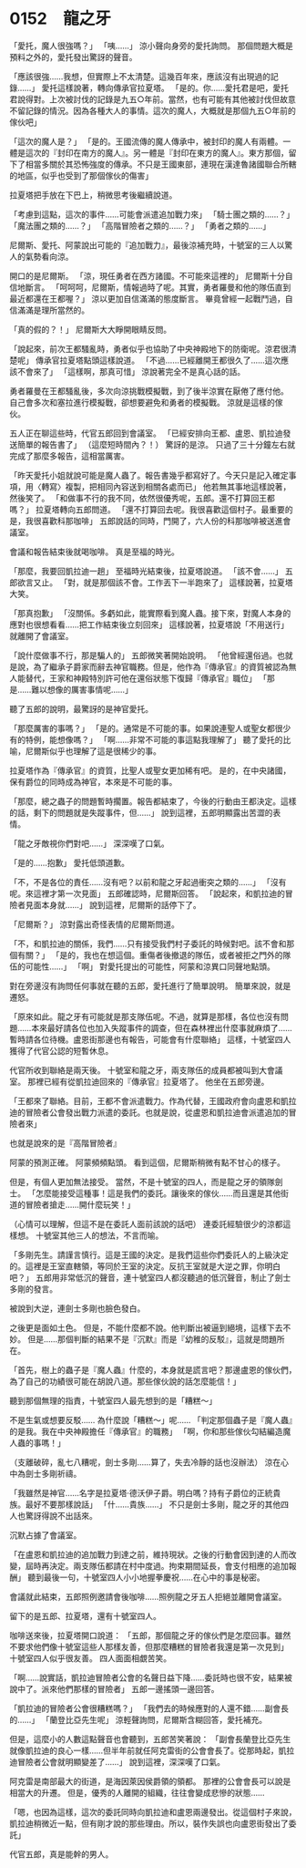 # 0152　龍之牙

「愛托，魔人很強嗎？」
「咦……」
涼小聲向身旁的愛托詢問。
那個問題大概是預料之外的，愛托發出驚訝的聲音。

「應該很強……我想，但實際上不太清楚。這幾百年來，應該沒有出現過的記錄……」
愛托這樣說著，轉向傳承官拉夏塔。
「是的。你……愛托君是吧，愛托君說得對。上次被討伐的記錄是九五○年前。當然，也有可能有其他被討伐但故意不留記錄的情況。因為各種大人的事情。這次的魔人，大概就是那個九五○年前的傢伙吧」

「這次的魔人是？」
「是的。王國流傳的魔人傳承中，被封印的魔人有兩體。一體是這次的『封印在南方的魔人』。另一體是『封印在東方的魔人』。東方那個，留下了相當多關於其恐怖強度的傳承。不只是王國東部，連現在漢達魯諸國聯合所轄的地區，似乎也受到了那個傢伙的傷害」

拉夏塔把手放在下巴上，稍微思考後繼續說道。

「考慮到這點，這次的事件……可能會派遣追加戰力來」
「騎士團之類的……？」
「魔法團之類的……？」
「高階冒險者之類的……？」
「勇者之類的……」

尼爾斯、愛托、阿蒙說出可能的『追加戰力』，最後涼補充時，十號室的三人以驚人的氣勢看向涼。

開口的是尼爾斯。
「涼，現任勇者在西方諸國。不可能來這裡的」
尼爾斯十分自信地斷言。
「呵呵呵，尼爾斯，情報過時了呢。其實，勇者羅曼和他的隊伍直到最近都還在王都喔？」
涼以更加自信滿滿的態度斷言。
畢竟曾經一起戰鬥過，自信滿滿是理所當然的。

「真的假的？！」
尼爾斯大大睜開眼睛反問。

「說起來，前次王都騷亂時，勇者似乎也協助了中央神殿地下的防衛呢。涼君很清楚呢」
傳承官拉夏塔點頭這樣說道。
「不過……已經離開王都很久了……這次應該不會來了」
「這樣啊，那真可惜」
涼說著完全不是真心話的話。

勇者羅曼在王都騷亂後，多次向涼挑戰模擬戰，到了後半涼實在厭倦了應付他。
自己會多次和塞拉進行模擬戰，卻想要避免和勇者的模擬戰。
涼就是這樣的傢伙。

五人正在聊這些時，代官五郎回到會議室。
「已經安排向王都、盧恩、凱拉迪發送簡單的報告書了」
（這麼短時間內？！）
驚訝的是涼。
只過了三十分鐘左右就完成了那麼多報告，這相當厲害。

「昨天愛托小姐就說可能是魔人蟲了。報告書幾乎都寫好了。今天只是記入確定事項，用〈轉寫〉複製，把相同內容送到相關各處而已」
他若無其事地這樣說著，然後笑了。
「和做事不行的我不同，依然很優秀呢，五郎。還不打算回王都嗎？」
拉夏塔轉向五郎問道。
「還不打算回去呢。我很喜歡這個村子。最重要的是，我很喜歡科那咖啡」
五郎說話的同時，門開了，六人份的科那咖啡被送進會議室。

會議和報告結束後就喝咖啡。
真是至福的時光。

「那麼，我要回凱拉迪一趟」
至福時光結束後，拉夏塔說道。
「該不會……」
五郎欲言又止。
「對，就是那個該不會。工作丟下一半跑來了」
這樣說著，拉夏塔大笑。

「那真抱歉」
「沒關係。多虧如此，能實際看到魔人蟲。接下來，對魔人本身的應對也很想看看……把工作結束後立刻回來」
這樣說著，拉夏塔說「不用送行」就離開了會議室。

「說什麼做事不行，那是騙人的」
五郎微笑著開始說明。
「他曾經還俗過。也就是說，為了繼承子爵家而辭去神官職務。但是，他作為『傳承官』的資質被認為無人能替代，王家和神殿特別許可他在還俗狀態下復歸『傳承官』職位」
「那是……難以想像的厲害事情呢……」

聽了五郎的說明，最驚訝的是神官愛托。

「那麼厲害的事嗎？」
「是的。通常是不可能的事。如果說連聖人或聖女都很少有的特例，能想像嗎？」
「啊……非常不可能的事這點我理解了」
聽了愛托的比喻，尼爾斯似乎也理解了這是很稀少的事。

拉夏塔作為『傳承官』的資質，比聖人或聖女更加稀有吧。
是的，在中央諸國，保有爵位的同時成為神官，本來是不可能的事。

「那麼，總之蟲子的問題暫時擱置。報告都結束了，今後的行動由王都決定。這樣的話，剩下的問題就是失蹤事件，但……」
說到這裡，五郎明顯露出苦澀的表情。

「龍之牙敵視你們對吧……」
深深嘆了口氣。

「是的……抱歉」
愛托低頭道歉。

「不，不是各位的責任……沒有吧？以前和龍之牙起過衝突之類的……」
「沒有呢。來這裡才第一次見面」
五郎確認時，尼爾斯回答。
「說起來，和凱拉迪的冒險者見面本身就……」
說到這裡，尼爾斯的話停下了。

「尼爾斯？」
涼對露出奇怪表情的尼爾斯問道。

「不，和凱拉迪的關係，我們……只有接受我們村子委託的時候對吧。該不會和那個有關？」
「是的，我也在想這個。重傷者後撤退的隊伍，或者被拒之門外的隊伍的可能性……」
「啊」
對愛托提出的可能性，阿蒙和涼異口同聲地點頭。

對在旁邊沒有詢問任何事就在聽的五郎，愛托進行了簡單說明。
簡單來說，就是遷怒。

「原來如此。龍之牙有可能就是那支隊伍呢。不過，就算是那樣，各位也沒有問題……本來最好請各位也加入失蹤事件的調查，但在森林裡出什麼事就麻煩了……暫時請各位待機。盧恩街那邊也有報告，可能會有什麼聯絡」
這樣，十號室四人獲得了代官公認的短暫休息。

代官所收到聯絡是兩天後。
十號室和龍之牙，兩支隊伍的成員都被叫到大會議室。
那裡已經有從凱拉迪回來的『傳承官』拉夏塔了。
他坐在五郎旁邊。

「王都來了聯絡。目前，王都不會派遣戰力。作為代替，王國政府會向盧恩和凱拉迪的冒險者公會發出戰力派遣的委託。也就是說，從盧恩和凱拉迪會派遣追加的冒險者來」

也就是說來的是『高階冒險者』

阿蒙的預測正確。
阿蒙頻頻點頭。
看到這個，尼爾斯稍微有點不甘心的樣子。

但是，有個人更加無法接受。
當然，不是十號室的四人，而是龍之牙的領隊劍士。
「怎麼能接受這種事！這是我們的委託。讓後來的傢伙……而且還是其他街道的冒險者搶走……開什麼玩笑！」

（心情可以理解，但這不是在委託人面前該說的話吧）
連委託經驗很少的涼都這樣想。
十號室其他三人的想法，不言而喻。

「多剛先生。請謹言慎行。這是王國的決定。是我們這些你們委託人的上級決定的。這裡是王室直轄領，等同於王室的決定。反抗王室就是大逆之罪，你明白吧？」
五郎用非常低沉的聲音，連十號室四人都沒聽過的低沉聲音，制止了劍士多剛的發言。

被說到大逆，連劍士多剛也臉色發白。

之後更是面如土色。
但是，不能什麼都不說。他判斷出被逼到絕境，這樣下去不妙。
但是……那個判斷的結果不是『沉默』而是『幼稚的反駁』，這就是問題所在。

「首先，樹上的蟲子是『魔人蟲』什麼的，本身就是謊言吧？那邊盧恩的傢伙們，為了自己的功績很可能在胡說八道。那些傢伙說的話怎麼能信！」

聽到那個無理的指責，十號室四人最先想到的是「糟糕～」

不是生氣或想要反駁……
為什麼說「糟糕～」呢……
「判定那個蟲子是『魔人蟲』的是我。我在中央神殿擔任『傳承官』的職務」
「啊，你和那些傢伙勾結編造魔人蟲的事嗎！」

（支離破碎，亂七八糟呢，劍士多剛……算了，失去冷靜的話也沒辦法）
涼在心中為劍士多剛祈禱。

「我雖然是神官……名字是拉夏塔·德沃伊子爵。明白嗎？持有子爵位的正統貴族。最好不要那樣說話」
「什……貴族……」
不只是劍士多剛，龍之牙的其他四人也驚訝得說不出話來。

沉默占據了會議室。

「在盧恩和凱拉迪的追加戰力到達之前，維持現狀。之後的行動會因到達的人而改變，屆時再決定。兩支隊伍都請在村中度過。拘束期間延長，會支付相應的追加報酬」
聽到最後一句，十號室四人小小地握拳慶祝……在心中的事是秘密。

會議就此結束，五郎照例邀請會後咖啡……照例龍之牙五人拒絕並離開會議室。

留下的是五郎、拉夏塔，還有十號室四人。

咖啡送來後，拉夏塔開口說道：
「五郎，那個龍之牙的傢伙們是怎麼回事。雖然不要求他們像十號室這些人那樣友善，但那麼糟糕的冒險者我還是第一次見到」
十號室四人似乎很友善。
四人面面相覷苦笑。

「啊……說實話，凱拉迪冒險者公會的名聲日益下降……委託時也很不安，結果被說中了。派來他們那樣的冒險者」
五郎一邊搖頭一邊回答。

「凱拉迪的冒險者公會很糟糕嗎？」
「我們去的時候應對的人還不錯……副會長的……」
「蘭登比亞先生呢」
涼輕聲詢問，尼爾斯含糊回答，愛托補充。

但是，這麼小的人數這點聲音也會聽到，五郎苦笑著說：
「副會長蘭登比亞先生就像凱拉迪的良心一樣……但半年前就任阿克雷街的公會會長了。從那時起，凱拉迪冒險者公會就明顯變差了……」
說到這裡，深深嘆了口氣。

阿克雷是南部最大的街道，是海因萊因侯爵領的領都。
那裡的公會會長可以說是相當大的升遷。
但是，優秀的人離開的組織，往往會變成悲慘的狀態……

「嗯，也因為這樣，這次的委託同時向凱拉迪和盧恩兩邊發出。從這個村子來說，凱拉迪稍微近一點，但有剛才說的那些理由。所以，裝作失誤也向盧恩街發出了委託」

代官五郎，真是能幹的男人。